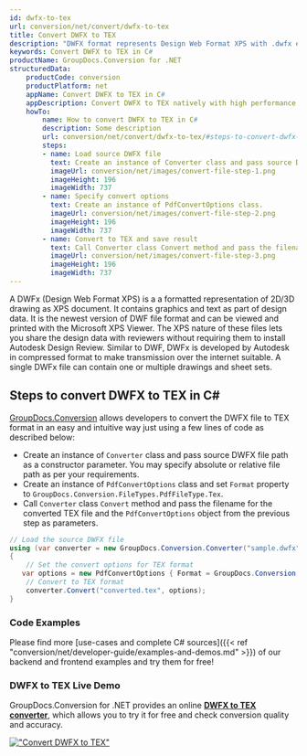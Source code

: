 ```yaml
---
id: dwfx-to-tex
url: conversion/net/convert/dwfx-to-tex
title: Convert DWFX to TEX
description: "DWFX format represents Design Web Format XPS with .dwfx extension. Learn how to convert DWFX to TEX file programmatically in C# language using GroupDocs.Conversion for .NET library."
keywords: Convert DWFX to TEX in C#
productName: GroupDocs.Conversion for .NET
structuredData:
    productCode: conversion
    productPlatform: net
    appName: Convert DWFX to TEX in C#
    appDescription: Convert DWFX to TEX natively with high performance using C# language and server side GroupDocs.Conversion for .NET APIs, without the use of any software like Microsoft or Open Office.
    howTo:
        name: How to convert DWFX to TEX in C# 
        description: Some description
        url: conversion/net/convert/dwfx-to-tex/#steps-to-convert-dwfx-to-tex-in-c
        steps:
        - name: Load source DWFX file 
          text: Create an instance of Converter class and pass source DWFX file path as a constructor parameter. You may specify absolute or relative file path as per your requirements. 
          imageUrl: conversion/net/images/convert-file-step-1.png
          imageHeight: 196
          imageWidth: 737
        - name: Specify convert options 
          text: Create an instance of PdfConvertOptions class.
          imageUrl: conversion/net/images/convert-file-step-2.png
          imageHeight: 196
          imageWidth: 737
        - name: Convert to TEX and save result 
          text: Call Converter class Convert method and pass the filename for the converted HTML file and the PdfConvertOptions object from the previous step as parameters.
          imageUrl: conversion/net/images/convert-file-step-3.png
          imageHeight: 196
          imageWidth: 737
---
```


A DWFx (Design Web Format XPS) is a a formatted representation of 2D/3D drawing as XPS document. It contains graphics and text as part of design data. It is the newest version of DWF file format and can be viewed and printed with the Microsoft XPS Viewer. The XPS nature of these files lets you share the design data with reviewers without requiring them to install Autodesk Design Review. Similar to DWF, DWFx is developed by Autodesk in compressed format to make transmission over the internet suitable. A single DWFx file can contain one or multiple drawings and sheet sets.

## Steps to convert DWFX to TEX in C#

[GroupDocs.Conversion](https://products.groupdocs.com/conversion/net) allows developers to convert the DWFX file to TEX format in an easy and intuitive way just using a few lines of code as described below:

* Create an instance of `Converter` class and pass source DWFX file path as a constructor parameter. You may specify absolute or relative file path as per your requirements. 
* Create an instance of `PdfConvertOptions` class and set `Format` property to `GroupDocs.Conversion.FileTypes.PdfFileType.Tex`.
* Call `Converter` class `Convert` method and pass the filename for the converted TEX file and the `PdfConvertOptions` object from the previous step as parameters.

```csharp
// Load the source DWFX file
using (var converter = new GroupDocs.Conversion.Converter("sample.dwfx"))
{
    // Set the convert options for TEX format
   var options = new PdfConvertOptions { Format = GroupDocs.Conversion.FileTypes.PdfFileType.Tex };
    // Convert to TEX format
    converter.Convert("converted.tex", options);
}
```

### Code Examples

Please find more [use-cases and complete C# sources]({{< ref "conversion/net/developer-guide/examples-and-demos.md" >}}) of our backend and frontend examples and try them for free!

### DWFX to TEX Live Demo

GroupDocs.Conversion for .NET provides an online [**DWFX to TEX converter**](https://products.groupdocs.app/conversion/dwfx-to-tex), which allows you to try it for free and check conversion quality and accuracy.

[!["Convert DWFX to TEX"](conversion/net/images/convert-to-tex/convert-dwfx-to-tex.png)](https://products.groupdocs.app/conversion/dwfx-to-tex)